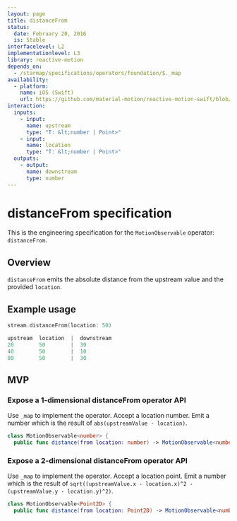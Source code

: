 ```yaml
---
layout: page
title: distanceFrom
status:
  date: February 20, 2016
  is: Stable
interfacelevel: L2
implementationlevel: L3
library: reactive-motion
depends_on:
  - /starmap/specifications/operators/foundation/$._map
availability:
  - platform:
    name: iOS (Swift)
    url: https://github.com/material-motion/reactive-motion-swift/blob/develop/src/operators/distance.swift
interaction:
  inputs:
    - input:
      name: upstream
      type: "T: &lt;number | Point>"
    - input:
      name: location
      type: "T: &lt;number | Point>"
  outputs:
    - output:
      name: downstream
      type: number
---
```


# distanceFrom specification

This is the engineering specification for the `MotionObservable` operator: `distanceFrom`.

## Overview

`distanceFrom` emits the absolute distance from the upstream value and the provided `location`.

## Example usage

```swift
stream.distanceFrom(location: 50)

upstream  location  |  downstream
20        50        |  30
40        50        |  10
80        50        |  30
```

## MVP

### Expose a 1-dimensional distanceFrom operator API

Use `_map` to implement the operator. Accept a location number. Emit a number which is the
result of `abs(upstreamValue - location)`.

```swift
class MotionObservable<number> {
  public func distance(from location: number) -> MotionObservable<number>
```

### Expose a 2-dimensional distanceFrom operator API

Use `_map` to implement the operator. Accept a location point. Emit a number which is the
result of `sqrt((upstreamValue.x - location.x)^2 - (upstreamValue.y - location.y)^2)`.

```swift
class MotionObservable<Point2D> {
  public func distance(from location: Point2D) -> MotionObservable<number>
```

